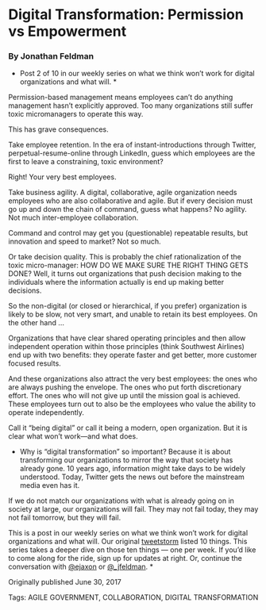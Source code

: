 # Digital Transformation: Permission vs Empowerment
### By Jonathan Feldman


* Post 2 of 10 in our weekly series on what we think won’t work for digital organizations and what will. *

Permission-based management means employees can’t do anything management hasn’t explicitly approved. Too many organizations still suffer toxic micromanagers to operate this way.

This has grave consequences.

Take employee retention. In the era of instant-introductions through Twitter, perpetual-resume-online through LinkedIn, guess which employees are the first to leave a constraining, toxic environment?

Right! Your very best employees.

Take business agility. A digital, collaborative, agile organization needs employees who are also collaborative and agile. But if every decision must go up and down the chain of command, guess what happens? No agility. Not much inter-employee collaboration.

Command and control may get you (questionable) repeatable results, but innovation and speed to market? Not so much.

Or take decision quality. This is probably the chief rationalization of the toxic micro-manager: HOW DO WE MAKE SURE THE RIGHT THING GETS DONE? Well, it turns out organizations that push decision making to the individuals where the information actually is end up making better decisions.

So the non-digital (or closed or hierarchical, if you prefer) organization is likely to be slow, not very smart, and unable to retain its best employees. On the other hand …

Organizations that have clear shared operating principles and then allow independent operation within those principles (think Southwest Airlines) end up with two benefits: they operate faster and get better, more customer focused results.

And these organizations also attract the very best employees: the ones who are always pushing the envelope. The ones who put forth discretionary effort. The ones who will not give up until the mission goal is achieved. These employees turn out to also be the employees who value the ability to operate independently.

Call it “being digital” or call it being a modern, open organization. But it is clear what won’t work—and what does.

* Why is “digital transformation” so important? Because it is about transforming our organizations to mirror the way that society has already gone. 10 years ago, information might take days to be widely understood. Today,  Twitter gets the news out before the mainstream media even has it.

If we do not match our organizations with what is already going on in society at large, our organizations will fail. They may not fail today, they may not fail tomorrow, but they will fail.

This is a post in our weekly series on what we think won’t work for digital organizations and what will. Our original [tweetstorm](https://twitter.com/i/moments/878268741989130240?utm_content=buffer21152&utm_medium=social&utm_source=twitter.com&utm_campaign=buffer) listed 10 things. This series takes a deeper dive on those ten things — one per week. If you’d like to come along for the ride, sign up for updates at right. Or, continue the conversation with [@ejaxon](https://twitter.com/ejaxon) or [@_jfeldman](http://twitter.com/_jfeldman). *


Originally published June 30, 2017

Tags: AGILE GOVERNMENT, COLLABORATION, DIGITAL TRANSFORMATION
